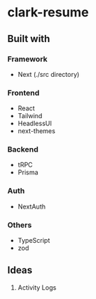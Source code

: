 # clark-resume

## **Built with**


### Framework
- Next (./src directory)

### Frontend
- React
- Tailwind
- HeadlessUI
- next-themes

### Backend
- tRPC
- Prisma

### Auth
- NextAuth

### Others
- TypeScript
- zod

## **Ideas**
1. Activity Logs